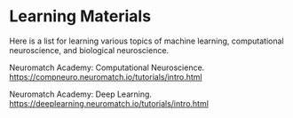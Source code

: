 # Learning Materials

Here is a list for learning various topics of machine learning, computational neuroscience, and biological neuroscience.

Neuromatch Academy: Computational Neuroscience. https://compneuro.neuromatch.io/tutorials/intro.html

Neuromatch Academy: Deep Learning. https://deeplearning.neuromatch.io/tutorials/intro.html


